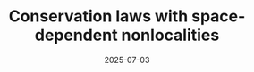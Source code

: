 ---
title: Conservation laws with space-dependent nonlocalities

event: Numerical methods in CSE (Oberseminar)
event_url: https://www.math.cit.tum.de/math/forschung/gruppen/numerical-analysis/oberseminar-numerical-methods-in-cse/

location: Munich, Germany

# Talk start and end times.
#   End time can optionally be hidden by prefixing the line with `#`.
date: '2025-07-03'
#date_end: '2030-06-01T15:00:00Z'
all_day: false

authors:
  - admin

tags: []

# Is this a featured talk? (true/false)
featured: false

# Markdown Slides (optional).
#   Associate this talk with Markdown slides.
#   Simply enter your slide deck's filename without extension.
#   E.g. `slides = "example-slides"` references `content/slides/example-slides.md`.
#   Otherwise, set `slides = ""`.
slides: ""

# Projects (optional).
#   Associate this post with one or more of your projects.
#   Simply enter your project's folder or file name without extension.
#   E.g. `projects = ["internal-project"]` references `content/project/deep-learning/index.md`.
#   Otherwise, set `projects = []`.
projects: [] 
---